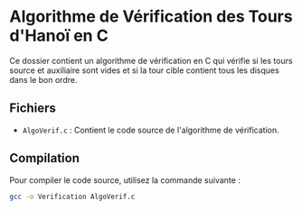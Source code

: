 # Algorithme de Vérification des Tours d'Hanoï en C

Ce dossier contient un algorithme de vérification en C qui vérifie si les tours source et auxiliaire sont vides et si la tour cible contient tous les disques dans le bon ordre.

## Fichiers

- `AlgoVerif.c` : Contient le code source de l'algorithme de vérification.

## Compilation

Pour compiler le code source, utilisez la commande suivante :
```sh
gcc -o Verification AlgoVerif.c

